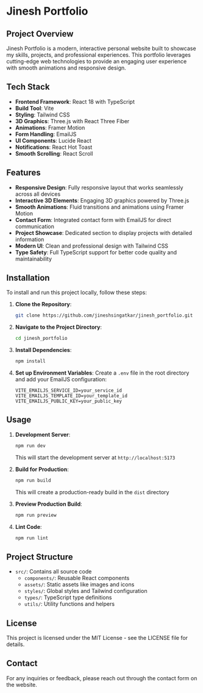 # Jinesh Portfolio

## Project Overview
Jinesh Portfolio is a modern, interactive personal website built to showcase my skills, projects, and professional experiences. This portfolio leverages cutting-edge web technologies to provide an engaging user experience with smooth animations and responsive design.

## Tech Stack
- **Frontend Framework**: React 18 with TypeScript
- **Build Tool**: Vite
- **Styling**: Tailwind CSS
- **3D Graphics**: Three.js with React Three Fiber
- **Animations**: Framer Motion
- **Form Handling**: EmailJS
- **UI Components**: Lucide React
- **Notifications**: React Hot Toast
- **Smooth Scrolling**: React Scroll

## Features
- **Responsive Design**: Fully responsive layout that works seamlessly across all devices
- **Interactive 3D Elements**: Engaging 3D graphics powered by Three.js
- **Smooth Animations**: Fluid transitions and animations using Framer Motion
- **Contact Form**: Integrated contact form with EmailJS for direct communication
- **Project Showcase**: Dedicated section to display projects with detailed information
- **Modern UI**: Clean and professional design with Tailwind CSS
- **Type Safety**: Full TypeScript support for better code quality and maintainability

## Installation

To install and run this project locally, follow these steps:

1. **Clone the Repository**:
   ```bash
   git clone https://github.com/jineshsingatkar/jinesh_portfolio.git
   ```

2. **Navigate to the Project Directory**:
   ```bash
   cd jinesh_portfolio
   ```

3. **Install Dependencies**:
   ```bash
   npm install
   ```

4. **Set up Environment Variables**:
   Create a `.env` file in the root directory and add your EmailJS configuration:
   ```
   VITE_EMAILJS_SERVICE_ID=your_service_id
   VITE_EMAILJS_TEMPLATE_ID=your_template_id
   VITE_EMAILJS_PUBLIC_KEY=your_public_key
   ```

## Usage

1. **Development Server**:
   ```bash
   npm run dev
   ```
   This will start the development server at `http://localhost:5173`

2. **Build for Production**:
   ```bash
   npm run build
   ```
   This will create a production-ready build in the `dist` directory

3. **Preview Production Build**:
   ```bash
   npm run preview
   ```

4. **Lint Code**:
   ```bash
   npm run lint
   ```

## Project Structure
- `src/`: Contains all source code
  - `components/`: Reusable React components
  - `assets/`: Static assets like images and icons
  - `styles/`: Global styles and Tailwind configuration
  - `types/`: TypeScript type definitions
  - `utils/`: Utility functions and helpers

## License
This project is licensed under the MIT License - see the LICENSE file for details.

## Contact
For any inquiries or feedback, please reach out through the contact form on the website.
